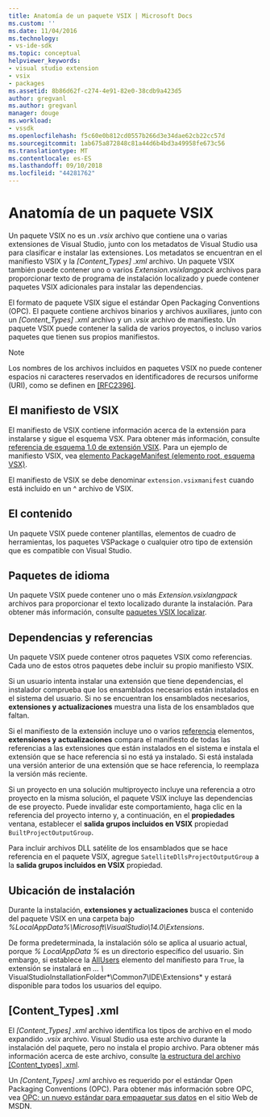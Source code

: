 ```yaml
---
title: Anatomía de un paquete VSIX | Microsoft Docs
ms.custom: ''
ms.date: 11/04/2016
ms.technology:
- vs-ide-sdk
ms.topic: conceptual
helpviewer_keywords:
- visual studio extension
- vsix
- packages
ms.assetid: 8b86d62f-c274-4e91-82e0-38cdb9a423d5
author: gregvanl
ms.author: gregvanl
manager: douge
ms.workload:
- vssdk
ms.openlocfilehash: f5c60e0b812cd0557b266d3e34dae62cb22cc57d
ms.sourcegitcommit: 1ab675a872848c81a44d6b4bd3a49958fe673c56
ms.translationtype: MT
ms.contentlocale: es-ES
ms.lasthandoff: 09/10/2018
ms.locfileid: "44281762"
---
```

# <a name="anatomy-of-a-vsix-package"></a>Anatomía de un paquete VSIX
Un paquete VSIX no es un *.vsix* archivo que contiene una o varias extensiones de Visual Studio, junto con los metadatos de Visual Studio usa para clasificar e instalar las extensiones. Los metadatos se encuentran en el manifiesto VSIX y la *[Content_Types] .xml* archivo. Un paquete VSIX también puede contener uno o varios *Extension.vsixlangpack* archivos para proporcionar texto de programa de instalación localizado y puede contener paquetes VSIX adicionales para instalar las dependencias.  
  
 El formato de paquete VSIX sigue el estándar Open Packaging Conventions (OPC). El paquete contiene archivos binarios y archivos auxiliares, junto con un *[Content_Types] .xml* archivo y un *.vsix* archivo de manifiesto. Un paquete VSIX puede contener la salida de varios proyectos, o incluso varios paquetes que tienen sus propios manifiestos.  
  
> [!NOTE]
>  Los nombres de los archivos incluidos en paquetes VSIX no puede contener espacios ni caracteres reservados en identificadores de recursos uniforme (URI), como se definen en [ \[RFC2396\]](http://go.microsoft.com/fwlink/?LinkId=90339).  
  
## <a name="the-vsix-manifest"></a>El manifiesto de VSIX  
 El manifiesto de VSIX contiene información acerca de la extensión para instalarse y sigue el esquema VSX. Para obtener más información, consulte [referencia de esquema 1.0 de extensión VSIX](https://msdn.microsoft.com/library/76e410ec-b1fb-4652-ac98-4a4c52e09a2b). Para un ejemplo de manifiesto VSIX, vea [elemento PackageManifest (elemento root, esquema VSX)](https://msdn.microsoft.com/library/f8ae42ba-775a-4d2b-976a-f556e147f187).  
  
 El manifiesto de VSIX se debe denominar `extension.vsixmanifest` cuando está incluido en un ^ archivo de VSIX.  
  
## <a name="the-content"></a>El contenido  
 Un paquete VSIX puede contener plantillas, elementos de cuadro de herramientas, los paquetes VSPackage o cualquier otro tipo de extensión que es compatible con Visual Studio.  
  
## <a name="language-packs"></a>Paquetes de idioma  
 Un paquete VSIX puede contener uno o más *Extension.vsixlangpack* archivos para proporcionar el texto localizado durante la instalación. Para obtener más información, consulte [paquetes VSIX localizar](../extensibility/localizing-vsix-packages.md).  
  
## <a name="dependencies-and-references"></a>Dependencias y referencias  
 Un paquete VSIX puede contener otros paquetes VSIX como referencias. Cada uno de estos otros paquetes debe incluir su propio manifiesto VSIX.  
  
 Si un usuario intenta instalar una extensión que tiene dependencias, el instalador comprueba que los ensamblados necesarios están instalados en el sistema del usuario. Si no se encuentran los ensamblados necesarios, **extensiones y actualizaciones** muestra una lista de los ensamblados que faltan.  
  
 Si el manifiesto de la extensión incluye uno o varios [referencia](/previous-versions/visualstudio/visual-studio-2010/dd393687(v=vs.100)) elementos, **extensiones y actualizaciones** compara el manifiesto de todas las referencias a las extensiones que están instalados en el sistema e instala el extensión que se hace referencia si no está ya instalado. Si está instalada una versión anterior de una extensión que se hace referencia, lo reemplaza la versión más reciente.  
  
 Si un proyecto en una solución multiproyecto incluye una referencia a otro proyecto en la misma solución, el paquete VSIX incluye las dependencias de ese proyecto. Puede invalidar este comportamiento, haga clic en la referencia del proyecto interno y, a continuación, en el **propiedades** ventana, establecer el **salida grupos incluidos en VSIX** propiedad `BuiltProjectOutputGroup`.  
  
 Para incluir archivos DLL satélite de los ensamblados que se hace referencia en el paquete VSIX, agregue `SatelliteDllsProjectOutputGroup` a la **salida grupos incluidos en VSIX** propiedad.  
  
## <a name="installation-location"></a>Ubicación de instalación  
 Durante la instalación, **extensiones y actualizaciones** busca el contenido del paquete VSIX en una carpeta bajo *%LocalAppData%\Microsoft\VisualStudio\14.0\Extensions*.  
  
 De forma predeterminada, la instalación sólo se aplica al usuario actual, porque *% LocalAppData %* es un directorio específico del usuario. Sin embargo, si establece la [AllUsers](https://msdn.microsoft.com/library/ac817f50-3276-4ddb-b467-8bbb1432455b) elemento del manifiesto para `True`, la extensión se instalará en *... \\* VisualStudioInstallationFolder*\Common7\IDE\Extensions* y estará disponible para todos los usuarios del equipo.  
  
## <a name="contenttypesxml"></a>[Content_Types] .xml  
 El *[Content_Types] .xml* archivo identifica los tipos de archivo en el modo expandido *.vsix* archivo. Visual Studio usa este archivo durante la instalación del paquete, pero no instala el propio archivo. Para obtener más información acerca de este archivo, consulte [la estructura del archivo [Content_types] .xml](the-structure-of-the-content-types-dot-xml-file.md).  
  
 Un *[Content_Types] .xml* archivo es requerido por el estándar Open Packaging Conventions (OPC). Para obtener más información sobre OPC, vea [OPC: un nuevo estándar para empaquetar sus datos](https://blogs.msdn.microsoft.com/msdnmagazine/2007/08/08/opc-a-new-standard-for-packaging-your-data/) en el sitio Web de MSDN.
